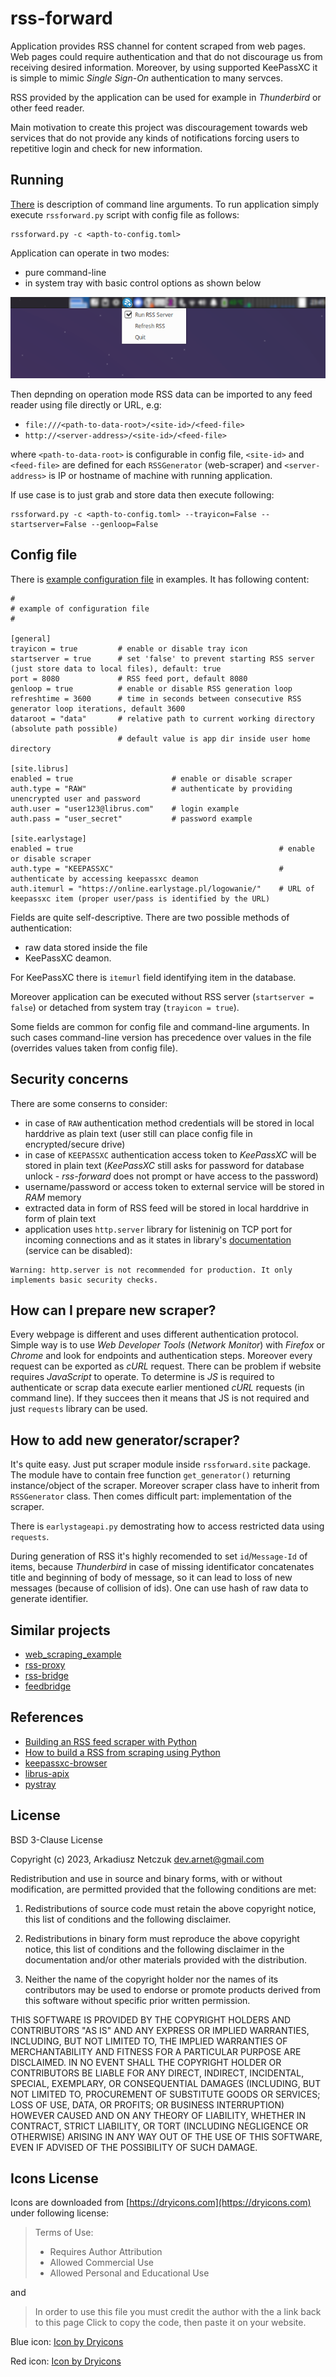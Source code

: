 # rss-forward

Application provides RSS channel for content scraped from web pages.
Web pages could require authentication and that do not discourage us from receiving desired information.
Moreover, by using supported KeePassXC it is simple to mimic *Single Sign-On* authentication to many servces.

RSS provided by the application can be used for example in *Thunderbird* or other feed reader.

Main motivation to create this project was discouragement towards web services that do not provide any kinds of
notifications forcing users to repetitive login and check for new information.


## Running

[There](doc/cmdargs.md) is description of command line arguments.
To run application simply execute `rssforward.py` script with config file as follows:
```
rssforward.py -c <apth-to-config.toml>
```

Application can operate in two modes:
- pure command-line
- in system tray with basic control options as shown below

[![Application in system tray](doc/sys-tray-example.png "Application in system tray")](doc/sys-tray-example.png)

Then depnding on operation mode RSS data can be imported to any feed reader using file directly or URL, e.g:
- `file:///<path-to-data-root>/<site-id>/<feed-file>` 
- `http://<server-address>/<site-id>/<feed-file>`

where `<path-to-data-root>` is configurable in config file, `<site-id>` and 
`<feed-file>` are defined for each `RSSGenerator` (web-scraper) and `<server-address>` is IP or hostname of machine with 
running application.

If use case is to just grab and store data then execute following:
```
rssforward.py -c <apth-to-config.toml> --trayicon=False --startserver=False --genloop=False
```


## Config file

There is [example configuration file](examples/config_example.toml) in examples. It has following content:
```
#
# example of configuration file
#

[general]
trayicon = true         # enable or disable tray icon
startserver = true      # set 'false' to prevent starting RSS server (just store data to local files), default: true
port = 8080             # RSS feed port, default 8080
genloop = true          # enable or disable RSS generation loop
refreshtime = 3600      # time in seconds between consecutive RSS generator loop iterations, default 3600
dataroot = "data"       # relative path to current working directory (absolute path possible)
                        # default value is app dir inside user home directory

[site.librus]
enabled = true                      # enable or disable scraper
auth.type = "RAW"                   # authenticate by providing unencrypted user and password
auth.user = "user123@librus.com"    # login example
auth.pass = "user_secret"           # password example

[site.earlystage]
enabled = true                                              # enable or disable scraper
auth.type = "KEEPASSXC"                                     # authenticate by accessing keepassxc deamon
auth.itemurl = "https://online.earlystage.pl/logowanie/"    # URL of keepassxc item (proper user/pass is identified by the URL)
``` 
Fields are quite self-descriptive. There are two possible methods of authentication:
- raw data stored inside the file
- KeePassXC deamon.

For KeePassXC there is `itemurl` field identifying item in the database.

Moreover application can be executed without RSS server (`startserver = false`) or detached from system tray (`trayicon = true`).

Some fields are common for config file and command-line arguments. In such cases command-line version has precedence 
over values in the file (overrides values taken from config file).


## Security concerns

There are some conserns to consider:
- in case of `RAW` authentication method credentials will be stored in local harddrive as plain text (user still can
 place config file in encrypted/secure drive)
- in case of `KEEPASSXC` authentication access token to *KeePassXC* will be stored in plain text (*KeePassXC* still
 asks for password for database unlock - *rss-forward* does not prompt or have access to the password)
- username/password or access token to external service will be stored in *RAM* memory
- extracted data in form of RSS feed will be stored in local harddrive in form of plain text
- application uses `http.server` library for listeninig on TCP port for incoming connections and as it states in
 library's [documentation](https://docs.python.org/3/library/http.server.html) (service can be disabled):
```
Warning: http.server is not recommended for production. It only implements basic security checks. 
```


## How can I prepare new scraper?

Every webpage is different and uses different authentication protocol. Simple way is to use *Web Developer Tools*
(*Network Monitor*) with *Firefox* or *Chrome* and look for endpoints and authentication steps. Moreover every 
request can be exported as *cURL* request.
There can be problem if website requires *JavaScript* to operate. To determine is *JS* is required to authenticate or
scrap data execute earlier mentioned *cURL* requests (in command line). If they succees then it means that JS is not
required and just `requests` library can be used.


## How to add new generator/scraper?

It's quite easy. Just put scraper module inside `rssforward.site` package. The module have to contain free function
`get_generator()` returning instance/object of the scraper. Moreover scraper class have to inherit from `RSSGenerator`
class. Then comes difficult part: implementation of the scraper.

There is `earlystageapi.py` demostrating how to access restricted data using `requests`.

During generation of RSS it's highly recomended to set `id`/`Message-Id` of items, because *Thunderbird* in case of 
missing identificator concatenates title and beginning of body of message, so it can lead to loss of new messages 
(because of collision of ids). One can use hash of raw data to generate identifier.


## Similar projects

- [web_scraping_example](https://github.com/mattdood/web_scraping_example)
- [rss-proxy](https://github.com/damoeb/rss-proxy)
- [rss-bridge](https://github.com/RSS-Bridge/rss-bridge)
- [feedbridge](https://github.com/dewey/feedbridge)


## References

- [Building an RSS feed scraper with Python](https://codeburst.io/building-an-rss-feed-scraper-with-python-73715ca06e1f)
- [How to build a RSS from scraping using Python](https://medium.com/@pescadordigital/how-to-build-a-rss-from-scraping-using-python-a8ba798aac84)
- [keepassxc-browser](https://github.com/hrehfeld/python-keepassxc-browser)
- [librus-apix](https://github.com/RustySnek/librus-apix)
- [pystray](https://github.com/moses-palmer/pystray)


## License

BSD 3-Clause License

Copyright (c) 2023, Arkadiusz Netczuk <dev.arnet@gmail.com>

Redistribution and use in source and binary forms, with or without
modification, are permitted provided that the following conditions are met:

1. Redistributions of source code must retain the above copyright notice, this
   list of conditions and the following disclaimer.

2. Redistributions in binary form must reproduce the above copyright notice,
   this list of conditions and the following disclaimer in the documentation
   and/or other materials provided with the distribution.

3. Neither the name of the copyright holder nor the names of its
   contributors may be used to endorse or promote products derived from
   this software without specific prior written permission.

THIS SOFTWARE IS PROVIDED BY THE COPYRIGHT HOLDERS AND CONTRIBUTORS "AS IS"
AND ANY EXPRESS OR IMPLIED WARRANTIES, INCLUDING, BUT NOT LIMITED TO, THE
IMPLIED WARRANTIES OF MERCHANTABILITY AND FITNESS FOR A PARTICULAR PURPOSE ARE
DISCLAIMED. IN NO EVENT SHALL THE COPYRIGHT HOLDER OR CONTRIBUTORS BE LIABLE
FOR ANY DIRECT, INDIRECT, INCIDENTAL, SPECIAL, EXEMPLARY, OR CONSEQUENTIAL
DAMAGES (INCLUDING, BUT NOT LIMITED TO, PROCUREMENT OF SUBSTITUTE GOODS OR
SERVICES; LOSS OF USE, DATA, OR PROFITS; OR BUSINESS INTERRUPTION) HOWEVER
CAUSED AND ON ANY THEORY OF LIABILITY, WHETHER IN CONTRACT, STRICT LIABILITY,
OR TORT (INCLUDING NEGLIGENCE OR OTHERWISE) ARISING IN ANY WAY OUT OF THE USE
OF THIS SOFTWARE, EVEN IF ADVISED OF THE POSSIBILITY OF SUCH DAMAGE.


## Icons License

Icons are downloaded from [https://dryicons.com](https://dryicons.com) under following license:

> Terms of Use:
> - Requires Author Attribution
> - Allowed Commercial Use
> - Allowed Personal and Educational Use

and

> In order to use this file you must credit the author with the a link back to this page
> Click to copy the code, then paste it on your website.

Blue icon: <a href='https://dryicons.com/icon/rss-forward-2771'> Icon by Dryicons </a>

Red icon: <a href='https://dryicons.com/icon/rss-forward-494'> Icon by Dryicons </a>
